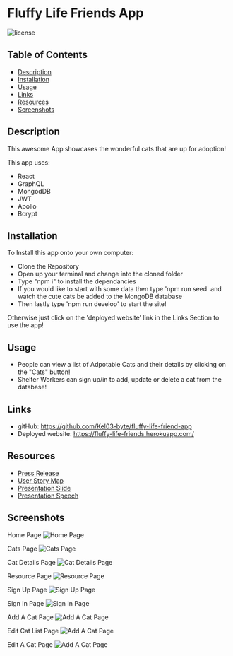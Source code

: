 # Fluffy Life Friends App

![license](https://img.shields.io/badge/License-MIT-blue.svg)

## Table of Contents

- [Description](#description)
- [Installation](#installation)
- [Usage](#usage)
- [Links](#links)
- [Resources](#resources)
- [Screenshots](#screenshots)

## Description

This awesome App showcases the wonderful cats that are up for adoption!

This app uses:
- React
- GraphQL
- MongodDB
- JWT
- Apollo
- Bcrypt

## Installation

To Install this app onto your own computer:
* Clone the Repository
* Open up your terminal and change into the cloned folder
* Type "npm i" to install the dependancies
* If you would like to start with some data then type 'npm run seed' and watch the cute cats  be added to the MongoDB database
* Then lastly type 'npm run develop' to start the site!

Otherwise just click on the 'deployed website' link in the Links Section to use the app!

## Usage

* People can view a list of Adpotable Cats and their details by clicking on the "Cats" button!
* Shelter Workers can sign up/in to add, update or delete a cat from the database!

## Links

* gitHub: https://github.com/Kel03-byte/fluffy-life-friend-app
* Deployed website: https://fluffy-life-friends.herokuapp.com/

## Resources

* [Press Release](https://docs.google.com/document/d/1_YDwRyGK-HfiYP21BZEY76_JgJwDGi5KjhD2B0wYH8Y/edit)
* [User Story Map](https://miro.com/app/board/o9J_l4WQGZU=/)
* [Presentation Slide](https://docs.google.com/presentation/d/1WeS-ChQq1do9_JSgSSUJVosbPSM4BW0WgJS28PYUOzA/edit#slide=id.p)
* [Presentation Speech](https://docs.google.com/document/d/15VxTWW9Q8S9dqSRC0XJNoaKpFVTqNDlKDZXQFDytz2c/edit)

## Screenshots

Home Page
![Home Page](assets/home.png)

Cats Page
![Cats Page](assets/cat-list.png)

Cat Details Page
![Cat Details Page](assets/cat-single.png)

Resource Page
![Resource Page](assets/resources.png)

Sign Up Page
![Sign Up Page](assets/signup.png)

Sign In Page
![Sign In Page](assets/login.png)

Add A Cat Page
![Add A Cat Page](assets/add-cat.png)

Edit Cat List Page
![Add A Cat Page](assets/edit-list.png)

Edit A Cat Page
![Add A Cat Page](assets/edit-single.png)